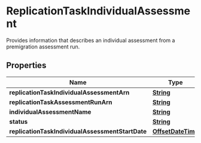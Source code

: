 

# ReplicationTaskIndividualAssessment

Provides information that describes an individual assessment from a premigration assessment run.

## Properties

| Name | Type | Description | Notes |
|------------ | ------------- | ------------- | -------------|
|**replicationTaskIndividualAssessmentArn** | [**String**](String.md) |  |  [optional] |
|**replicationTaskAssessmentRunArn** | [**String**](String.md) |  |  [optional] |
|**individualAssessmentName** | [**String**](String.md) |  |  [optional] |
|**status** | [**String**](String.md) |  |  [optional] |
|**replicationTaskIndividualAssessmentStartDate** | [**OffsetDateTime**](OffsetDateTime.md) |  |  [optional] |



